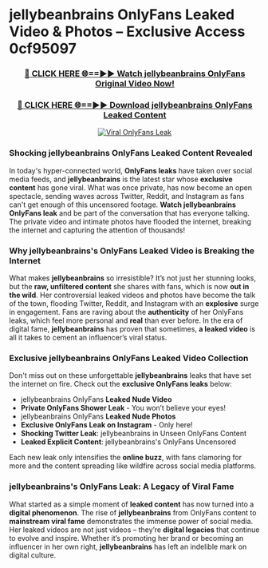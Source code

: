 # jellybeanbrains OnlyFans Leaked Video & Photos – Exclusive Access 0cf95097

<div align="center">

### [🔴 CLICK HERE 🌐==►► Watch jellybeanbrains OnlyFans Original Video Now!](https://aff.leakpic.com/?utm_medium=9dac6e3e92780789e695eb65dc45befdb20081c8&utm_campaign=Link_for_leakpic_com_0cf95097)

### [🔴 CLICK HERE 🌐==►► Download jellybeanbrains OnlyFans Leaked Content](https://aff.leakpic.com/?utm_medium=9dac6e3e92780789e695eb65dc45befdb20081c8&utm_campaign=Link_for_leakpic_com_0cf95097)

[![Viral OnlyFans Leak](https://i.ibb.co.com/xMMVF88/686577567.gif)](https://aff.leakpic.com/?utm_medium=9dac6e3e92780789e695eb65dc45befdb20081c8&utm_campaign=Link_for_leakpic_com_0cf95097)

</div>

### Shocking jellybeanbrains OnlyFans Leaked Content Revealed
In today's hyper-connected world, **OnlyFans leaks** have taken over social media feeds, and **jellybeanbrains** is the latest star whose **exclusive content** has gone viral. What was once private, has now become an open spectacle, sending waves across Twitter, Reddit, and Instagram as fans can't get enough of this uncensored footage. 
**Watch jellybeanbrains OnlyFans leak** and be part of the conversation that has everyone talking. The private video and intimate photos have flooded the internet, breaking the internet and capturing the attention of thousands!

### Why jellybeanbrains's OnlyFans Leaked Video is Breaking the Internet
What makes **jellybeanbrains** so irresistible? It’s not just her stunning looks, but the **raw, unfiltered content** she shares with fans, which is now **out in the wild**. Her controversial leaked videos and photos have become the talk of the town, flooding Twitter, Reddit, and Instagram with an **explosive** surge in engagement. 
Fans are raving about the **authenticity** of her OnlyFans leaks, which feel more personal and **real** than ever before. In the era of digital fame, **jellybeanbrains** has proven that sometimes, **a leaked video** is all it takes to cement an influencer’s viral status.

### Exclusive jellybeanbrains OnlyFans Leaked Video Collection
Don't miss out on these unforgettable **jellybeanbrains** leaks that have set the internet on fire. Check out the **exclusive OnlyFans leaks** below:

- jellybeanbrains OnlyFans **Leaked Nude Video**
- **Private OnlyFans Shower Leak** - You won’t believe your eyes!
- jellybeanbrains OnlyFans **Leaked Nude Photos**
- **Exclusive OnlyFans Leak on Instagram** - Only here!
- **Shocking Twitter Leak**: jellybeanbrains in Unseen OnlyFans Content
- **Leaked Explicit Content**: jellybeanbrains's OnlyFans Uncensored

Each new leak only intensifies the **online buzz**, with fans clamoring for more and the content spreading like wildfire across social media platforms.

### jellybeanbrains's OnlyFans Leak: A Legacy of Viral Fame
What started as a simple moment of **leaked content** has now turned into a **digital phenomenon**. The rise of **jellybeanbrains** from OnlyFans content to **mainstream viral fame** demonstrates the immense power of social media. 
Her leaked videos are not just videos – they’re **digital legacies** that continue to evolve and inspire. Whether it’s promoting her brand or becoming an influencer in her own right, **jellybeanbrains** has left an indelible mark on digital culture.
